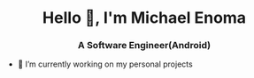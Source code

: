 <h1 align="center">Hello 👋, I'm Michael Enoma</h1>
<h3 align="center">A Software Engineer(Android)</h3>

- 🔭 I’m currently working on my personal projects
